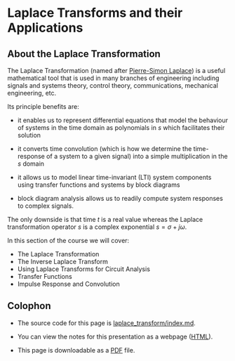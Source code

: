 # Laplace Transforms and their Applications

## About the Laplace Transformation

The Laplace Transformation (named after [Pierre-Simon Laplace](https://en.wikipedia.org/wiki/Pierre-Simon_Laplace)) is a useful mathematical tool that is used in many branches of engineering including signals and systems theory, control theory, communications, mechanical engineering, etc. 

Its principle benefits are: 

* it enables us to represent differential equations that model the behaviour of systems in the time domain as polynomials in $s$ which facilitates their solution

* it converts time convolution (which is how we determine the time-response of a system to a given signal) into a simple multiplication in the $s$ domain

* it allows us to model linear time-invariant (LTI) system components using transfer functions and systems by block diagrams

* block diagram analysis allows us to readily compute system responses to complex signals.

The only downside is that time $t$ is a real value whereas the Laplace transformation operator $s$ is a complex exponential $s = \sigma + j\omega$.

In this section of the course we will cover:

* The Laplace Transformation
* The Inverse Laplace Transform
* Using Laplace Transforms for Circuit Analysis
* Transfer Functions
* Impulse Response and Convolution

## Colophon

* The source code for this page is [laplace_transform/index.md](https://github.com/cpjobling/eg-247-textbook/blob/master/laplace_transform/index.md).

* You can view the notes for this presentation as a webpage ([HTML](https://cpjobling.github.io/eg-247-textbook/laplace_transform/index.html)). 

* This page is downloadable as a [PDF](https://cpjobling.github.io/eg-247-textbook/laplace_transform/laplace_transform.pdf) file. 

